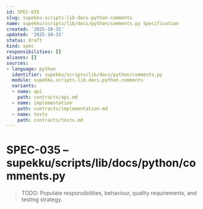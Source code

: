 ```yaml
---
id: SPEC-035
slug: supekku-scripts-lib-docs-python-comments
name: supekku/scripts/lib/docs/python/comments.py Specification
created: '2025-10-31'
updated: '2025-10-31'
status: draft
kind: spec
responsibilities: []
aliases: []
sources:
- language: python
  identifier: supekku/scripts/lib/docs/python/comments.py
  module: supekku.scripts.lib.docs.python.comments
  variants:
  - name: api
    path: contracts/api.md
  - name: implementation
    path: contracts/implementation.md
  - name: tests
    path: contracts/tests.md
---
```


# SPEC-035 – supekku/scripts/lib/docs/python/comments.py

> TODO: Populate responsibilities, behaviour, quality requirements, and testing strategy.
